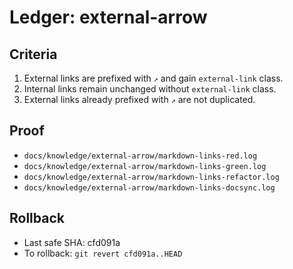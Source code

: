 # Ledger: external-arrow

## Criteria

1. External links are prefixed with `↗` and gain `external-link` class.
2. Internal links remain unchanged without `external-link` class.
3. External links already prefixed with `↗` are not duplicated.

## Proof

- `docs/knowledge/external-arrow/markdown-links-red.log`
- `docs/knowledge/external-arrow/markdown-links-green.log`
- `docs/knowledge/external-arrow/markdown-links-refactor.log`
- `docs/knowledge/external-arrow/markdown-links-docsync.log`

## Rollback

- Last safe SHA: cfd091a
- To rollback: `git revert cfd091a..HEAD`
